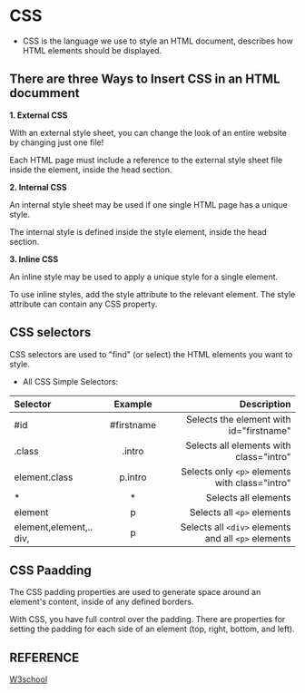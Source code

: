 # CSS

+ CSS is the language we use to style an HTML document, describes how HTML elements should be displayed.

## There are three Ways to Insert CSS in an HTML documment

**1. External CSS**

 With an external style sheet, you can change the look of an entire website by changing just one file!

Each HTML page must include a reference to the external style sheet file inside the <link> element, inside the head section.

**2. Internal CSS**

An internal style sheet may be used if one single HTML page has a unique style.

The internal style is defined inside the style element, inside the head section.

**3. Inline CSS**

An inline style may be used to apply a unique style for a single element.

To use inline styles, add the style attribute to the relevant element. The style attribute can contain any CSS property.

## CSS selectors

CSS selectors are used to "find" (or select) the HTML elements you want to style.

+ All CSS Simple Selectors:

| Selector | Example | Description |
| :---        |    :----:   |      ---: |
| #id | #firstname | Selects the element with id="firstname" |
| .class | .intro | Selects all elements with class="intro" |
| element.class	| p.intro | Selects only ```<p>``` elements with class="intro" |
| * | * | Selects all elements |
| element	| p | Selects all ```<p>``` elements |
| element,element,..	div, | p | Selects all ```<div>``` elements and all ```<p>``` elements |

## CSS Paadding

The CSS padding properties are used to generate space around an element's content, inside of any defined borders.

With CSS, you have full control over the padding. There are properties for setting the padding for each side of an element (top, right, bottom, and left).

## REFERENCE

[W3school](https://www.w3schools.com/css/)
